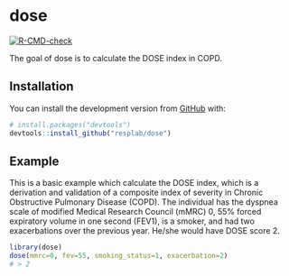 
<!-- README.md is generated from README.Rmd. Please edit that file -->

# dose

[![R-CMD-check](https://github.com/resplab/dose/actions/workflows/R-CMD-check.yaml/badge.svg)](https://github.com/resplab/dose/actions/workflows/R-CMD-check.yaml)

<!-- badges: end -->

The goal of dose is to calculate the DOSE index in COPD.

## Installation

You can install the development version from [GitHub](https://github.com/) with:

``` r
# install.packages("devtools")
devtools::install_github("resplab/dose")
```

## Example

This is a basic example which calculate the DOSE index, which is a derivation and validation of a composite index of severity in Chronic Obstructive Pulmonary Disease (COPD). The individual has the dyspnea scale of modified Medical Research Council (mMRC) 0, 55% forced expiratory volume in one second (FEV1), is a smoker, and had two exacerbations over the previous year. He/she would have DOSE score 2.

``` r
library(dose)
dose(mmrc=0, fev=55, smoking_status=1, exacerbation=2)
# > 2
```

